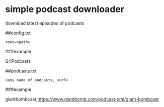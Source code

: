 # simple podcast downloader

download latest episodes of podcasts

##config.txt

`root=<path>`

###example

G:\Podcasts

##podcasts.txt

`<any name of podcast>, <url>`

###example 

giantbombcast,https://www.giantbomb.com/podcast-xml/giant-bombcast
